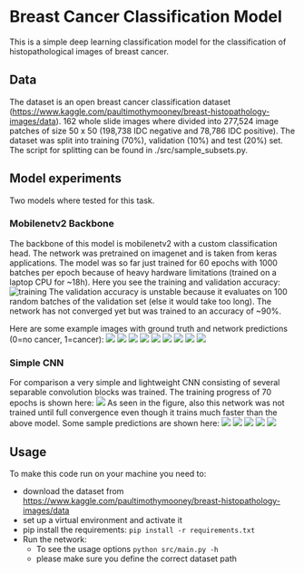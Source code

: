 # Breast Cancer Classification Model
This is a simple deep learning classification model for the classification of histopathological images of breast cancer.
## Data
The dataset is an open breast cancer classification dataset 
(https://www.kaggle.com/paultimothymooney/breast-histopathology-images/data).
162 whole slide images where divided into 277,524 image patches of size 50 x 50 (198,738 IDC negative and 78,786 IDC positive).
The dataset was split into training (70%), validation (10%) and test (20%) set. The script for splitting can be found in
./src/sample_subsets.py.  

## Model experiments
Two models where tested for this task.
### Mobilenetv2 Backbone
The backbone of this model is mobilenetv2 with a custom classification head. The network was pretrained on imagenet and
is taken from keras applications.
The model was so far just trained for 60 epochs with 1000 batches per epoch because of heavy hardware limitations 
(trained on a laptop CPU for ~18h). Here you see the training and validation accuracy:
![training](dataset_dependent/breast_cancer/demo_images/train_mobilenetv2.png)
The validation accuracy is unstable because it evaluates on 100 random batches of the validation set (else it would take too long).
The network has not converged yet but was trained to an accuracy of ~90%.

Here are some example images with ground truth and network predictions (0=no cancer, 1=cancer):
![](dataset_dependent/breast_cancer/demo_images/mobilenet_output/1.jpg)
![](dataset_dependent/breast_cancer/demo_images/mobilenet_output/2.jpg)
![](dataset_dependent/breast_cancer/demo_images/mobilenet_output/3.jpg)
![](dataset_dependent/breast_cancer/demo_images/mobilenet_output/4.jpg)
![](dataset_dependent/breast_cancer/demo_images/mobilenet_output/5.jpg)
![](dataset_dependent/breast_cancer/demo_images/mobilenet_output/6.jpg)
![](dataset_dependent/breast_cancer/demo_images/mobilenet_output/7.jpg)
![](dataset_dependent/breast_cancer/demo_images/mobilenet_output/8.jpg)
![](dataset_dependent/breast_cancer/demo_images/mobilenet_output/9.jpg)

### Simple CNN
For comparison a very simple and lightweight CNN consisting of several separable convolution blocks was trained.
The training progress of 70 epochs is shown here:
![](dataset_dependent/breast_cancer/demo_images/train_simple_cnn.png)
As seen in the figure, also this network was not trained until full convergence even though it trains
much faster than the above model.
Some sample predictions are shown here:
![](dataset_dependent/breast_cancer/demo_images/simple_cnn_output/10.png)
![](dataset_dependent/breast_cancer/demo_images/simple_cnn_output/11.png)
![](dataset_dependent/breast_cancer/demo_images/simple_cnn_output/12.png)
![](dataset_dependent/breast_cancer/demo_images/simple_cnn_output/13.png)
![](dataset_dependent/breast_cancer/demo_images/simple_cnn_output/14.png)

## Usage
To make this code run on your machine you need to:
* download the dataset from https://www.kaggle.com/paultimothymooney/breast-histopathology-images/data
* set up a virtual environment and activate it
* pip install the requirements: `pip install -r requirements.txt`
* Run the network: 
    * To see the usage options `python src/main.py -h`
    * please make sure you define the correct dataset path